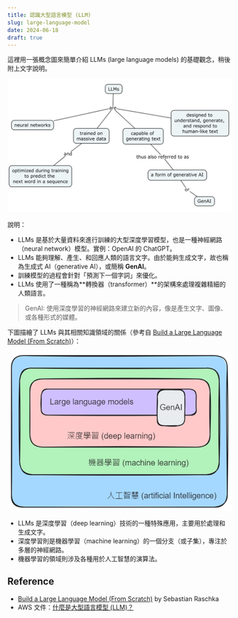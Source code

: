 ```yaml
---
title: 認識大型語言模型 (LLM)
slug: large-language-model
date: 2024-06-18
draft: true
---
```


這裡用一張概念圖來簡單介紹 LLMs (large language models) 的基礎觀念，稍後附上文字說明。

![](images/llm-concept-map.png)

說明：

- LLMs 是基於大量資料來進行訓練的大型深度學習模型，也是一種神經網路（neural network）模型。實例：OpenAI 的 ChatGPT。
- LLMs 能夠理解、產生、和回應人類的語言文字。由於能夠生成文字，故也稱為生成式 AI（generative AI），或簡稱 **GenAI**。
- 訓練模型的過程會針對「預測下一個字詞」來優化。
- LLMs 使用了一種稱為**轉換器（transformer）**的架構來處理複雜精細的人類語言。

> GenAI: 使用深度學習的神經網路來建立新的內容，像是產生文字、圖像、或各種形式的媒體。

下圖描繪了 LLMs 與其相關知識領域的關係（參考自 [Build a Large Language Model (From Scratch)][1]）：

![](images/llm-fields.excalidraw.png#center)

- LLMs 是深度學習（deep learning）技術的一種特殊應用，主要用於處理和生成文字。
- 深度學習則是機器學習（machine learning）的一個分支（或子集），專注於多層的神經網路。
- 機器學習的領域則涉及各種用於人工智慧的演算法。

## Reference

- [Build a Large Language Model (From Scratch)][1] by Sebastian Raschka
- AWS 文件：[什麼是大型語言模型 (LLM)？](https://aws.amazon.com/tw/what-is/large-language-model/)

[1]: https://www.manning.com/books/build-a-large-language-model-from-scratch